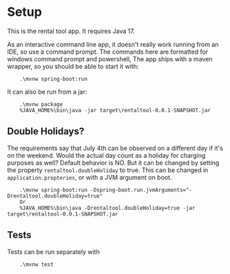 # Setup

This is the rental tool app. It requires Java 17.

As an interactive command line app, it doesn't really work running from an IDE, so use a command prompt. The commands
here are formatted for windows command prompt and powershell, The app ships with a maven wrapper, so you should be able
to start it with:
```
    .\mvnw spring-boot:run
```

It can also be run from a jar:
```
    .\mvnw package
    %JAVA_HOME%\bin\java -jar target\rentaltool-0.0.1-SNAPSHOT.jar
```

## Double Holidays?
The requirements say that July 4th can be observed on a different day if it's on the weekend. Would the actual day
count as a holiday for charging purposes as well? Default behavior is NO. But it can be changed by setting the property 
`rentaltool.doubleHoliday` to true. This can be changed in `application.propteries`, or with a JVM argument on boot. 
```
    .\mvnw spring-boot:run -Dspring-boot.run.jvmArguments="-Drentaltool.doubleHoliday=true"
    Or
    %JAVA_HOME%\bin\java -Drentaltool.doubleHoliday=true -jar target\rentaltool-0.0.1-SNAPSHOT.jar
```

## Tests
Tests can be run separately with
```
    .\mvnw test
```